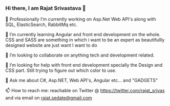 ### Hi there, I am Rajat Srivastava 👋

🔭 Professionally I’m currently working on Asp.Net Web API's along with SQL, ElasticSearch, RabbitMq etc. 

🌱 I’m currently learning Angular and front end development on the whole. CSS and SASS are something in which i want to be an expert as beautifullly designed website are just want I want to do

👯 I’m looking to collaborate on anything tech and development related. 

🤔 I’m looking for help with front end development specially the Design and CSS part. Still trying to figure out which color to use. 

💬 Ask me about C#, Asp.NET, Web API's, Angular etc... and "GADGETS"

📫 How to reach me: reachable on Twitter @ https://twitter.com/rajat_srivas and via email on rajat.sedate@gmail.com


